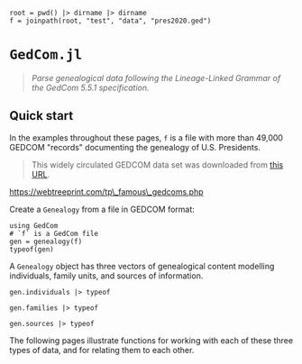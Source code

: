 ```@setup home
root = pwd() |> dirname |> dirname
f = joinpath(root, "test", "data", "pres2020.ged")
```

# `GedCom.jl`

> *Parse genealogical data following the Lineage-Linked Grammar of the GedCom 5.5.1 specification.*


## Quick start

In the examples throughout these pages, `f` is a file with more than 49,000 GEDCOM "records" documenting the genealogy of U.S. Presidents.

> This widely circulated GEDCOM data set was downloaded from [this URL](https://webtreeprint.com/tp_famous_gedcoms.php).

https://webtreeprint.com/tp\_famous\_gedcoms.php

Create a `Genealogy` from a file in GEDCOM format: 


```@example home
using GedCom
# `f` is a GedCom file
gen = genealogy(f)
typeof(gen)
```


A `Genealogy` object has three vectors of genealogical content modelling individuals, family units, and sources of information.

```@example home
gen.individuals |> typeof
```


```@example home
gen.families |> typeof
```
```@example home
gen.sources |> typeof
```

The following pages illustrate functions for working with each of these three types of data, and for relating them to each other.

